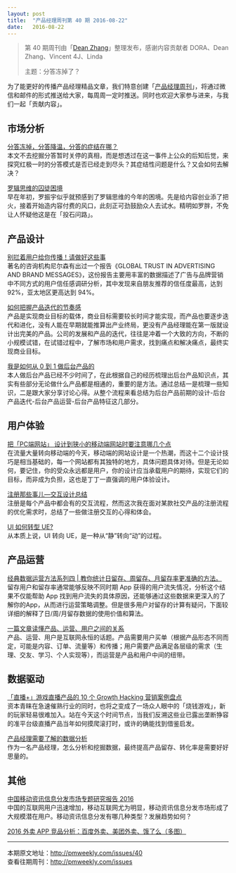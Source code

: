 ```yaml
---
layout: post
title:  "产品经理周刊第 40 期 2016-08-22"
date:   2016-08-22
---
```


> 第 40 期周刊由「[Dean Zhang](http://pmweekly.com/contributors#dean)」整理发布，感谢内容贡献者 DORA、Dean Zhang、Vincent 4J、Linda
> 
> 主题：分答冻掉了？

为了能更好的传播产品经理精品文章，我们特意创建「[产品经理周刊](http://pmweekly.com/)」，将通过微信和邮件的形式推送给大家，每周周一定时推送。同时也欢迎大家参与进来，与我们一起「贡献内容」。 

## 市场分析
[分答冻掉，分答降温，分答的症结在哪？](http://mp.weixin.qq.com/s?__biz=MTQzMjE1NjQwMQ==&mid=2655535740&idx=1&sn=7627b9b875cacd1d59826e164f6e0053&scene=1&srcid=08177nSXBa7NIjATkxfWpU04#rd)   
本文不去挖掘分答暂时关停的真相，而是想透过在这一事件上公众的后知后觉，来探究红极一时的分答模式是否已经走到尽头？其症结性问题是什么？又会如何去解决？

[罗辑思维的囚徒困境](http://mp.weixin.qq.com/s?__biz=MjM5MzYwNTI2MQ==&mid=2649444202&idx=1&sn=4cc284daafd6a561f610de288d324ae0&scene=1&srcid=081818YFLNQeQLZl9PhtK4Tm#rd)   
早在年初，罗振宇似乎就预感到了罗辑思维的今年的困境。先是给内容创业添了把火，接着开始造内容付费的风口，此刻正可劲鼓励众人去试水。精明如罗胖，不免让人怀疑他这是在「投石问路」。  

## 产品设计
[别拦着用户给你传播！请做好这些事](http://mp.weixin.qq.com/s?__biz=MzAxMzc5NDAyMw==&mid=2650510087&idx=1&sn=9b4cfafd61cc5f3da12d599cc29a2dc7&scene=1&srcid=0815Y1iGf2kdks3RLUJ65ivy#rd)  
著名的咨询机构尼尔森有出过一个报告《GLOBAL TRUST IN ADVERTISING AND BRAND MESSAGES》，这份报告主要用丰富的数据描述了广告与品牌营销中不同方式的用户信任感调研分析，其中发现来自朋友推荐的信任度最高，达到 92%，亚太地区更高达到 94%。

[如何把握产品迭代的节奏感](http://mp.weixin.qq.com/s?__biz=MzIwODM2MjU5Mw==&mid=2247483905&idx=1&sn=df064185f4f6b8dea3f78fa8edecd8c0&scene=1&srcid=0816j2AOayLd9lNcCLHDNGkX#rd)  
产品是实现商业目标的载体，商业目标需要较长时间才能实现，而产品也要逐步迭代和进化，没有人能在早期就能推算出产业终局，更没有产品经理能在第一版就设计出完美的产品。公司的发展和产品的迭代，往往是冲着一个大致的方向，不断的小规模试错，在试错过程中，了解市场和用户需求，找到痛点和解决痛点，最终实现商业目标。

[我是如何从 0 到 1 做后台产品的](http://mp.weixin.qq.com/s?__biz=MzAxMzc5NDAyMw==&mid=2650510090&idx=1&sn=08a8a8929baca4618bba1a9c252ff0d0&scene=1&srcid=0816zsmxpH8VlrqVPJdrdpDc#rd)  
本人做后台产品已经不少时间了，在此根据自己的经历梳理出后台产品知识点，其实有些部分无论做什么产品都是相通的，重要的是方法。通过总结一是梳理一些知识，二是跟大家分享讨论心得。从整个流程来看总结为后台产品前期的设计-后台产品迭代-后台产品运营-后台产品特征这几部分。

## 用户体验
[把「PC端网站」 设计到狭小的移动端网站时要注意哪几个点](http://mp.weixin.qq.com/s?__biz=MzIxMzM0OTYzMg==&mid=2247484330&idx=1&sn=07200394aef6cf1ac1ff4e66ba99d4e4&scene=1&srcid=0816eKyxLyIZ0giquS00BM0q#rd)  
在流量大量转向移动端的今天，移动端的网站设计是一个热潮，而这十二个设计技巧是相当基础的，每一个网站都有其独特的地方，具体问题具体对待。但是无论如何，要记住，你的受众永远都是用户，你的设计应当承载用户的期待，实现它们的目标，而非成为负担，这也是丁丁一直强调的用户体验设计。

[注册那些事儿—交互设计总结](https://zhuanlan.zhihu.com/p/22013102)  
注册是每个产品中都会有的交互流程，然而这次我在面对某款社交产品的注册流程的优化需求时，总结了一些做注册交互的心得和体会。

[UI 如何转型 UE?](http://mp.weixin.qq.com/s?__biz=MzAxMzc5NDAyMw==&mid=2650510093&idx=1&sn=927aa93f6984f0211e12df8f4529dbd1&scene=1&srcid=0817H8TJGPewcPg3do5ieZwa#rd)  
从本质上说，UI 转向 UE，是一种从“静”转向“动”的过程。

## 产品运营
[经典数据运营方法系列四 | 教你统计日留存、周留存、月留存率更准确的方法。](http://mp.weixin.qq.com/s?__biz=MjM5NDQ4MTcwMA==&mid=2650654542&idx=1&sn=1073834b3aca2f9400e83e9c3b3494c1&scene=1&srcid=0816roruW6PHE0HbYWBYWAR7#rd)  
留存用户和留存率通常能够反映不同时期 App 获得的用户流失情况，分析这个结果不仅能帮助 App 找到用户流失的具体原因，还能够通过这些数据来更深入的了解你的App，从而进行运营策略调整。但是很多用户对留存的计算有疑问，下面较详细的解释了日/周/月留存数据的使用价值和算法。

[一篇文章读懂产品、运营、用户之间的关系](http://mp.weixin.qq.com/s?__biz=MzAxMzc5NDAyMw==&mid=2650510101&idx=1&sn=c25c78a883906c2708f04c4510b5b935&scene=1&srcid=0819oji8YcWPel44VOxkszvz#rd)  
产品、运营、用户是互联网永恒的话题。产品需要用户买单（根据产品形态不同而定，可能是内容、订单、流量等）和传播；用户需要产品满足各层级的需求（生理、交友、学习、个人实现等），而运营是产品和用户中间的纽带。  

## 数据驱动
[「直播+」游戏直播产品的 10 个 Growth Hacking 营销案例盘点](http://mp.weixin.qq.com/s?__biz=MzA4NDk5OTgzMg==&mid=2650589635&idx=1&sn=03241f2da763914b9b027137d20f0262&scene=0#rd)  
资本青睐在急速催熟行业的同时，也将之变成了一场众人眼中的「烧钱游戏」，新的玩家轻易很难加入。站在今天这个时间节点，当我们反溯这些业已露出垄断狰容的准平台级直播产品当年如何摸爬滚打时，或许的确能找到借鉴启发。  

[产品经理需要了解的数据分析](http://mp.weixin.qq.com/s?__biz=MzAxMzc5NDAyMw==&mid=2650510098&idx=1&sn=e38c923ae9cbeb45312c4e223114c615&scene=1&srcid=0818WV7Kye6WDypgVTQLQVib#rd)  
作为一名产品经理，怎么分析和挖掘数据，最终提高产品留存、转化率是需要好好思量的。

## 其他
[中国移动资讯信息分发市场专题研究报告 2016](http://mp.weixin.qq.com/s?__biz=MjM5OTExMjkwMA==&mid=2651872235&idx=1&sn=78c59cb6ac051127c058b7c765b6148d&scene=1&srcid=0816zvlw4ckEu9IIWr2YoRY7#rd)  
中国的互联网用户迅速增加，移动互联网尤为明显，移动资讯信息分发市场形成了大规模潜在用户。移动资讯信息分发有哪几种类型？发展趋势如何？  

[2016 外卖 APP 竞品分析：百度外卖、美团外卖、饿了么（多图）](http://mp.weixin.qq.com/s?__biz=MzAxMzc5NDAyMw==&mid=2650510104&idx=1&sn=67be86ff931a91081693c732d49d1579&scene=1&srcid=0822fOIXx8ykXUGpcRBd1edT#rd)     

---
本期原文地址：<http://pmweekly.com/issues/40>     
查看往期周刊：<http://pmweekly.com/issues>    